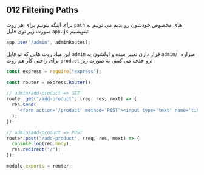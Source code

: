 ## 012 Filtering Paths
برای اینکه بتونیم برای هر روت `path` های مخصوص خودشون رو بدیم می تونیم به صورت زیر توی فایل `app.js` بنویسیم:
```js
app.use("/admin", adminRoutes);
```
این میاد روت هایی که تو فایل `admin` قرار دارن تغییر میده و اولشون یه `admin/` میزاره. برای راحتی کار هم روت `product` رو حذف می کنیم. به صورت زیر:
```js
const express = require("express");

const router = express.Router();

// admin/add-product => GET
router.get("/add-product", (req, res, next) => {
  res.send(
    "<form action='/product' method='POST'><input type='text' name='title'><button type='submit'>Add Product</button></form>"
  );
});

// admin/add-product => POST
router.post("/add-product", (req, res, next) => {
  console.log(req.body);
  res.redirect("/");
});

module.exports = router;
```
